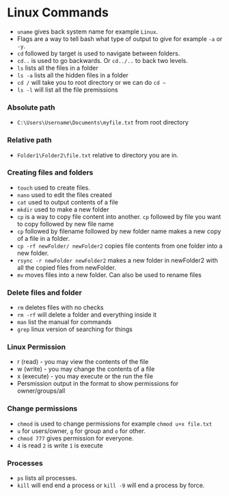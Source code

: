 # Linux Commands

- `uname` gives back system name for example `Linux`.
- Flags are a way to tell bash what type of output to give for example `-a` or `-y`.
- `cd` followed by target is used to navigate between folders. 
- `cd..` is used to go backwards. Or `cd../..` to back two levels.
- `ls` lists all the files in a folder
- `ls -a` lists all the hidden files in a folder
- `cd /` will take you to root directory or we can do `cd ~`
- `ls -l` will list all the file premissions

### Absolute path
- `C:\Users\Username\Documents\myfile.txt` from root directory

### Relative path
- `Folder1\Folder2\file.txt` relative to directory you are in.

### Creating files and folders
- `touch` used to create files.
- `nano` used to edit the files created
- `cat` used to output contents of a file
- `mkdir` used to make a new folder
- `cp` is a way to copy file content into another. `cp` followed by file you want to copy followed by new file name
- `cp` followed by filename followed by new folder name makes a new copy of a file in a folder.
- `cp -rf newFolder/ newFolder2` copies file contents from one folder into a new folder.
- `rsync -r newFolder newFolder2` makes a new folder in newFolder2 with all the copied files from newFolder.
- `mv` moves files into a new folder. Can also be used to rename files

### Delete files and folder
- `rm` deletes files with no checks 
- `rm -rf` will delete a folder and everything inside it
- `man` list the manual for commands
- `grep` linux version of searching for things


### Linux Permission
- r (read) - you may view the contents of the file
- w (write) - you may change the contents of a file
- x (execute) - you may execute or the run the file
- Persmission output in the format to show permissions for owner/groups/all

### Change permissions
- `chmod` is used to change permissions for example `chmod u+x file.txt`
- `u` for users/owner, `g` for group and `o` for other.
- `chmod 777` gives permission for everyone.
- `4` is read `2` is write `1` is execute


### Processes
- `ps` lists all processes.
- `kill` will end end a process or `kill -9` will end a process by force. 